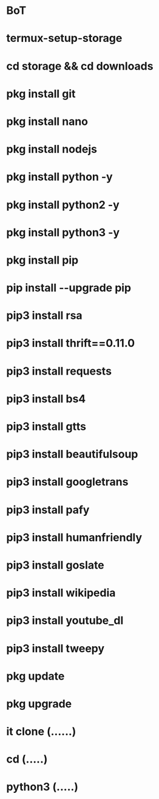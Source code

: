 # BoT
# termux-setup-storage
# cd storage && cd downloads
# pkg install git
# pkg install nano
# pkg install nodejs
# pkg install python -y
# pkg install python2 -y
# pkg install python3 -y
# pkg install pip
# pip install --upgrade pip
# pip3 install rsa
# pip3 install thrift==0.11.0
# pip3 install requests
# pip3 install bs4
# pip3 install gtts
# pip3 install beautifulsoup
# pip3 install googletrans
# pip3 install pafy
# pip3 install humanfriendly
# pip3 install goslate
# pip3 install wikipedia
# pip3 install youtube_dl
# pip3 install tweepy
# pkg update
# pkg upgrade
# it clone (......)
# cd (.....)
# python3 (.....)
# 
